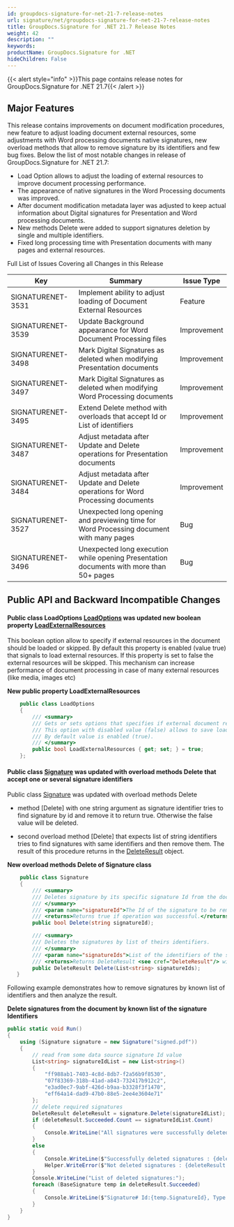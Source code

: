 ```yaml
---
id: groupdocs-signature-for-net-21-7-release-notes
url: signature/net/groupdocs-signature-for-net-21-7-release-notes
title: GroupDocs.Signature for .NET 21.7 Release Notes
weight: 42
description: ""
keywords: 
productName: GroupDocs.Signature for .NET
hideChildren: False
---
```

{{< alert style="info" >}}This page contains release notes for GroupDocs.Signature for .NET 21.7{{< /alert >}}

## Major Features

This release contains improvements on document modification procedures, new feature to adjust loading document external resources, some adjustments with Word processing documents native signatures, new overload methods that allow to remove signature by its identifiers and few bug fixes.
Below the list of most notable changes in release of GroupDocs.Signature for .NET 21.7:

* Load Option allows to adjust the loading of external resources to improve document processing performance.
* The appearance of native signatures in the Word Processing documents was improved.
* After document modification metadata layer was adjusted to keep actual information about Digital signatures for Presentation and Word processing documents.
* New methods Delete were added to support signatures deletion by single and multiple identifiers.
* Fixed long processing time with Presentation documents with many pages and external resources.

Full List of Issues Covering all Changes in this Release

| Key | Summary | Issue Type |
| --- | --- | --- |
| SIGNATURENET-3531 | Implement ability to adjust loading of Document External Resources  | Feature |
| SIGNATURENET-3539 | Update Background appearance for Word Document Processing files  | Improvement |
| SIGNATURENET-3498 | Mark Digital Signatures as deleted when modifying Presentation documents  | Improvement |
| SIGNATURENET-3497 | Mark Digital Signatures as deleted when modifying Word Processing documents  | Improvement |
| SIGNATURENET-3495 | Extend Delete method with overloads that accept Id or List of identifiers  | Improvement |
| SIGNATURENET-3487 | Adjust metadata after Update and Delete operations for Presentation documents  | Improvement |
| SIGNATURENET-3484 | Adjust metadata after Update and Delete operations for Word Processing documents  | Improvement |
| SIGNATURENET-3527 | Unexpected long opening and previewing time for Word Processing document with many pages  | Bug |
| SIGNATURENET-3496 | Unexpected long execution while opening Presentation documents with more than 50+ pages  | Bug |

## Public API and Backward Incompatible Changes

#### Public class LoadOptions [LoadOptions](https://apireference.groupdocs.com/signature/net/groupdocs.signature.options/loadoptions) was updated new boolean property [LoadExternalResources](https://apireference.groupdocs.com/signature/net/groupdocs.signature.options/loadoptions/properties/loadexternalresources)

This boolean option allow to specify if external resources in the document should be loaded or skipped. By default this property is enabled (value true) that signals to load external resources. If this property is set to false the external resources will be skipped. This mechanism can increase performance of document processing in case of many external resources (like media, images etc)

**New public property LoadExternalResources**

```csharp
    public class LoadOptions
    {
        /// <summary>
        /// Gets or sets options that specifies if external document resources should be loaded.
        /// This option with disabled value (false) allows to save loading time for the documents with many or large external resource links.
        /// By default value is enabled (true).
        /// </summary>
        public bool LoadExternalResources { get; set; } = true;
    };
```

#### Public class [Signature](https://apireference.groupdocs.com/signature/net/groupdocs.signature/signature) was updated with overload methods Delete that accept one or several signature identifiers

Public class [Signature](https://apireference.groupdocs.com/signature/net/groupdocs.signature/Signature) was updated with overload methods Delete

* method [Delete] with one string argument as signature identifier tries to find signature by id and remove it to return true. Otherwise the false value will be deleted.

* second overload method [Delete] that expects list of string identifiers tries to find signatures with same identifiers and then remove them. The result of this procedure returns in the [DeleteResult](https://apireference.groupdocs.com/signature/net/groupdocs.signature.domain/deleteresult) object.

**New overload methods Delete of Signature class**

```csharp
    public class Signature
    {
        /// <summary>
        /// Deletes signature by its specific signature Id from the document.
        /// </summary>
        /// <param name="signatureId">The Id of the signature to be removed from the document.</param>
        /// <returns>Returns true if operation was successful.</returns>
        public bool Delete(string signatureId);

        /// <summary>
        /// Deletes the signatures by list of theirs identifiers.
        /// </summary>
        /// <param name="signatureIds">List of the identifiers of the signatures to be removed from the document.</param>
        /// <returns>Returns DeleteResult <see cref="DeleteResult"/> with list of successfully deleted signatures and failed ones.</returns>
        public DeleteResult Delete(List<string> signatureIds);
   }
```

Following example demonstrates how to remove signatures by known list of identifiers and then analyze the result.

**Delete signatures from the document by known list of the signature Identifiers**

```csharp
public static void Run()
{
    using (Signature signature = new Signature("signed.pdf"))
    {
        // read from some data source signature Id value
        List<string> signatureIdList = new List<string>()
        {
            "ff988ab1-7403-4c8d-8db7-f2a56b9f8530",
            "07f83369-318b-41ad-a843-732417b912c2",
            "e3ad0ec7-9abf-426d-b9aa-b3328f3f1470",
            "eff64a14-dad9-47b0-88e5-2ee4e3604e71"
        };
        // delete required signatures
        DeleteResult deleteResult = signature.Delete(signatureIdList);
        if (deleteResult.Succeeded.Count == signatureIdList.Count)
        {
            Console.WriteLine("All signatures were successfully deleted!");
        }
        else
        {
            Console.WriteLine($"Successfully deleted signatures : {deleteResult.Succeeded.Count}");
            Helper.WriteError($"Not deleted signatures : {deleteResult.Failed.Count}");
        }
        Console.WriteLine("List of deleted signatures:");
        foreach (BaseSignature temp in deleteResult.Succeeded)
        {
            Console.WriteLine($"Signature# Id:{temp.SignatureId}, Type: {temp.SignatureType}, located at {temp.Left}x{temp.Top}. Size: {temp.Width}x{temp.Height}");
        }
    }
}
```
